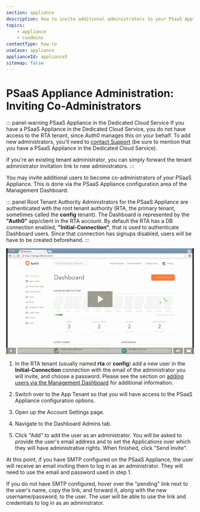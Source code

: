 ```yaml
---
section: appliance
description: How to invite additional administrators to your PSaaS Appliance
topics:
    - appliance
    - coadmins
contentType: how-to
useCase: appliance
applianceId: appliance5
sitemap: false
---
```


# PSaaS Appliance Administration: Inviting Co-Administrators

::: panel-warning PSaaS Appliance in the Dedicated Cloud Service
If you have a PSaaS Appliance in the Dedicated Cloud Service, you do not have access to the RTA tenant, since Auth0 manages this on your behalf. To add new administrators, you'll need to [contact Support](${env.DOMAIN_URL_SUPPORT}) (be sure to mention that you have a PSaaS Appliance in the Dedicated Cloud Service). 

If you're an existing tenant administrator, you can simply forward the tenant administrator invitation link to new administrators.
:::

You may invite additional users to become co-administrators of your PSaaS Appliance. This is done via the PSaaS Appliance configuration area of the Management Dashboard.

::: panel Root Tenant Authority
Administrators for the PSaaS Appliance are authenticated with the root tenant authority (RTA, the primary tenant, sometimes called the **config** tenant). The Dashboard is represented by the **"Auth0"** app/client in the RTA account. By default the RTA has a DB connection enabled, **"Initial-Connection"**, that is used to authenticate Dashboard users.
Since that connection has signups disabled, users will be have to be created beforehand.
:::

[![](/media/articles/appliance/admin/invite-co-admins.png)](https://auth0-1.wistia.com/medias/2t8n98qc5j)

1. In the RTA tenant (usually named **rta** or **config**) add a new user in the **Initial-Connection** connection with the email of the administrator you will invite, and choose a password. Please see the section on [adding users via the Management Dashboard](/creating-users) for additional information.

2. Switch over to the App Tenant so that you will have access to the PSaaS Appliance configuration options.

3. Open up the Account Settings page.

4. Navigate to the Dashboard Admins tab.

5. Click "Add" to add the user as an administrator. You will be asked to provide the user's email address and to set the Applications over which they will have administrative rights. When finished, click "Send Invite".

At this point, if you have SMTP configured on the PSaaS Appliance, the user will receive an email inviting them to log in as an administrator. They will need to use the email and password used in step 1.

If you do not have SMTP configured, hover over the "pending" link next to the user's name, copy the link, and forward it, along with the new username/password, to the user. The user will be able to use the link and credentials to log in as an administrator.
